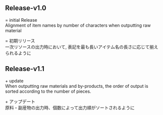 ## Release-v1.0
= initial Release<br/>
Alignment of item names by number of characters when outputting raw material

= 初期リリース<br/>
一次リソースの出力時において, 表記を最も長いアイテム名の長さに応じて揃えられるように

## Release-v1.1
\+ update<br/>
When outputting raw materials and by-products, the order of output is sorted according to the number of pieces.

\+ アップデート<br/>
原料・副産物の出力時、個数によって出力順がソートされるように